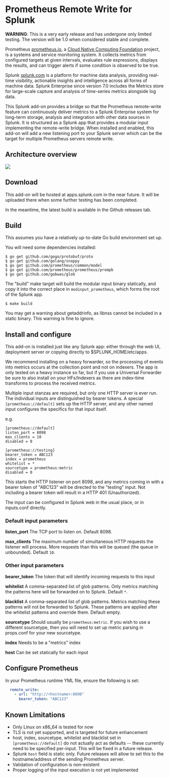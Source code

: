 # Prometheus Remote Write for Splunk

**WARNING**: This is a very early release and has undergone only limited testing. The version will be 1.0 when considered stable and complete.

Prometheus [prometheus.io](https://prometheus.io), a [Cloud Native Computing Foundation](https://cncf.io/) project, is a systems and service monitoring system. It collects metrics from configured targets at given intervals, evaluates rule expressions, displays the results, and can trigger alerts if some condition is observed to be true.

Splunk [splunk.com](https://www.splunk.com) is a platform for machine data analysis, providing real-time visibility, actionable insights and intelligence across all forms of machine data. Splunk Enterprise since version 7.0 includes the Metrics store for large-scale capture and analysis of time-series metrics alongside log data.

This Splunk add-on provides a bridge so that the Prometheus remote-write feature can continuously deliver metrics to a Splunk Enterprise system for long-term storage, analysis and integration with other data sources in Splunk. It is structured as a Splunk app that provides a modular input implementing the remote-write bridge. When installed and enabled, this add-on will add a new listening port to your Splunk server which can be the target for multiple Prometheus servers remote write.

## Architecture overview

![](https://raw.githubusercontent.com/ltmon/splunk_modinput_prometheus/master/overview.png)

## Download

This add-on will be hosted at apps.splunk.com in the near future. It will be uploaded there when some further testing has been completed.

In the meantime, the latest build is available in the Github releases tab.

## Build

This assumes you have a relatively up-to-date Go build environment set up.

You will need some dependencies installed:

```
$ go get github.com/gogo/protobuf/proto
$ go get github.com/golang/snappy
$ go get github.com/prometheus/common/model
$ go get github.com/prometheus/prometheus/prompb
$ go get github.com/gobwas/glob
```

The "build" make target will build the modular input binary statically, and copy it into the correct place in `modinput_prometheus`, which forms the root of the Splunk app.

```
$ make build
```

You may get a warning about getaddrinfo, as libnss cannot be included in a static binary. This warning is fine to ignore.

## Install and configure

This add-on is installed just like any Splunk app: either through the web UI, deployment server or copying directly to $SPLUNK_HOME/etc/apps.

We recommend installing on a heavy forwarder, so the processing of events into metrics occurs at the collection point and not on indexers. The app is only tested on a heavy instance so far, but if you use a Universal Forwarder be sure to also install on your HFs/Indexers as there are index-time transforms to process the received metrics.

Multiple input stanzas are required, but only one HTTP server is ever run. The individual inputs are distinguished by bearer tokens. A special `[prometheus://default]` sets up the HTTP server, and any other named input configures the specifics for that input itself.

e.g.

```
[prometheus://default]
listen_port = 8098
max_clients = 10
disabled = 0

[prometheus://testing]
bearer_token = ABC123
index = prometheus
whitelist = *
sourcetype = prometheus:metric
disabled = 0
```

This starts the HTTP listener on port 8098, and any metrics coming in with a bearer token of "ABC123" will be directed to the "testing" input. Not including a bearer token will result in a HTTP 401 (Unauthorized).

The input can be configured in Splunk web in the usual place, or in inputs.conf directly.

### Default input parameters

**listen_port**
The TCP port to listen on. Default 8098.

**max_clients**
The maximum number of simultaneous HTTP requests the listener will process. More requests than this will be queued (the queue in unbounded). Default `10`.

### Other input parameters

**bearer_token**
The token that will identify incoming requests to this input

**whitelist**
A comma-separated list of glob patterns. Only metrics matching the patterns here will be forwarded on to Splunk. Default `*`.

**blacklist**
A comma-separated list of glob patterns. Metrics matching these patterns will not be forwarded to Splunk. These patterns are applied after the whitelist patterns and override them. Default empty.

**sourcetype**
Should usually be `prometheus:metric`. If you wish to use a different sourcetype, then you will need to set up metric parsing in props.conf for your new sourcetype.

**index**
Needs to be a "metrics" index

**host**
Can be set statically for each input

## Configure Prometheus

In your Prometheus runtime YML file, ensure the following is set:

```yaml
  remote_write:
    - url: "http://<hostname>:8098"
      bearer_token: "ABC123"
```

## Known Limitations

 - Only Linux on x86_64 is tested for now
 - TLS is not yet supported, and is targeted for future enhancement
 - host, index, sourcetype, whitelist and blacklist set in `[prometheus://default]` do not actually act as defaults -- these currently need to be specified per-input. This will be fixed in a future release.
 - Splunk `host` field is static only. Future releases will allow to set this to the hostname/address of the sending Prometheus server.
 - Validation of configuration is non-existent
 - Proper logging of the input execution is not yet implemented
